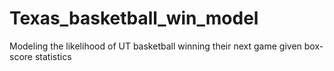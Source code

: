 # Texas_basketball_win_model
Modeling the likelihood of UT basketball winning their next game given box-score statistics
